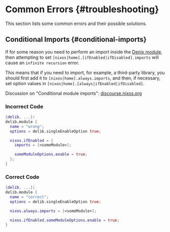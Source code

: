 # Common Errors {#troubleshooting}
This section lists some common errors and their possible solutions.

## Conditional Imports {#conditional-imports}
If for some reason you need to perform an import inside the [Denix module](/modules/introduction), then attempting to set `[nixos|home].[ifEnabled|ifDisabled].imports` will cause an `infinite recursion` error.

This means that if you need to import, for example, a third-party library, you should first add it to `[nixos|home].always.imports`, and then, if necessary, set option values in `[nixos|home].[always|ifEnabled|ifDisabled]`.

Discussion on "Conditional module imports": [discourse.nixos.org](https://discourse.nixos.org/t/conditional-module-imports/34863)

### Incorrect Code
```nix
{delib, ...}:
delib.module {
  name = "wrong";
  options = delib.singleEnableOption true;

  nixos.ifEnabled = {
    imports = [<someModule>];

    someModuleOptions.enable = true;
  };
}
```

### Correct Code
```nix
{delib, ...}:
delib.module {
  name = "correct";
  options = delib.singleEnableOption true;

  nixos.always.imports = [<someModule>];

  nixos.ifEnabled.someModuleOptions.enable = true;
}
```
